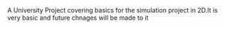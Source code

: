 A University Project covering basics for the simulation project in 2D.It is very basic and future chnages will be made to it 
